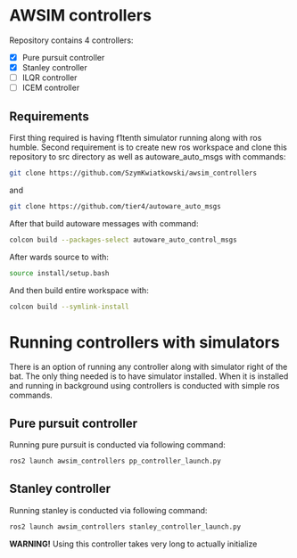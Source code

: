 # AWSIM controllers

Repository contains 4 controllers:
- [x] Pure pursuit controller
- [x] Stanley controller
- [ ] ILQR controller
- [ ] ICEM controller

## Requirements
First thing required is having f1tenth simulator running along with ros humble. Second requirement is to create new ros workspace and clone this repository to src directory as well as autoware_auto_msgs with commands:
```bash
git clone https://github.com/SzymKwiatkowski/awsim_controllers
```
and
```bash
git clone https://github.com/tier4/autoware_auto_msgs
```
After that build autoware messages with command:
```bash
colcon build --packages-select autoware_auto_control_msgs
```
After wards source to with:
```bash
source install/setup.bash
```
And then build entire workspace with:
```bash
colcon build --symlink-install
```

# Running controllers with simulators
There is an option of running any controller along with simulator right of the bat. The only thing needed is to have simulator installed. When it is installed and running in background using controllers is conducted with simple ros commands.

## Pure pursuit controller
Running pure pursuit is conducted via following command:
```bash
ros2 launch awsim_controllers pp_controller_launch.py 
```

## Stanley controller
Running stanley is conducted via following command:
```bash
ros2 launch awsim_controllers stanley_controller_launch.py
```
**WARNING!** Using this controller takes very long to actually initialize
